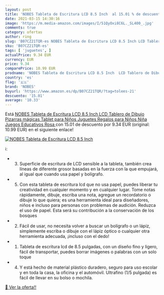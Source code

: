 ```yaml
---
layout: post
title: 'NOBES Tableta de Escritura LCD 8.5 Inch  al 15.01 % de descuento'
date: 2021-03-15 14:30:16
image: 'https://m.media-amazon.com/images/I/51QyOxi8C6L._SL400_.jpg'
comments: true
category: ofertas
author: ring
slug: 'B07CZ21TQR-es NOBES Tableta de Escritura LCD 8.5 Inch LCD Tablero de...'
sku: 'B07CZ21TQR-es'
tags: [ 'juguetes', ]
actualPrice: 9.34 EUR
currency: EUR
price: 9.34
comparePrice: 10.99 EUR
prodname: 'NOBES Tableta de Escritura LCD 8.5 Inch  LCD Tablero de Dibujo Pizarras mágicas Tablet para Niños Juguetes Regalos para Niños Niña Juegos Educativos  Rosa '
country: 'es'
flag: '🇪🇸'
brand: 'NOBES'
buyurl: 'https://www.amazon.es/dp/B07CZ21TQR/?tag=tolees-21'
descuento: '15.01'
average: '10.33'
---
```


Está [NOBES Tableta de Escritura LCD 8.5 Inch  LCD Tablero de Dibujo Pizarras mágicas Tablet para Niños Juguetes Regalos para Niños Niña Juegos Educativos  Rosa ](https://www.amazon.es/dp/B07CZ21TQR/?tag=tolees-21) con 15.01 de descuento por 9.34 EUR (original: 10.99 EUR) en el siguiente enlace!

[![NOBES Tableta de Escritura LCD 8.5 Inch ](https://m.media-amazon.com/images/I/51QyOxi8C6L._SL400_.jpg)](https://www.amazon.es/dp/B07CZ21TQR/?tag=tolees-21)

ℹ️:

- 3. Superficie de escritura de LCD sensible a la tableta, también crea líneas de diferente grosor basadas en la fuerza con la que empujará, al igual que cuando usa papel y bolígrafo.
- 5. Con esta tableta de escritura lcd que no usa papel, puedes liberar tu creatividad en cualquier momento y en cualquier lugar. Tome notas rápidamente, dibuje, escriba una nota, agregue un recordatorio o dibuje lo que quiera; es una herramienta ideal para diseñadores, niños e incluso para personas con problemas de audición. Reduzca el uso de papel. Esta será su contribución a la conservación de los bosques
- 2. Fácil de usar, no necesita volver a buscar un bolígrafo o un lápiz, simplemente escriba o dibuje con el lápiz óptico o cualquier otra herramienta adecuada, ¡incluso con el dedo!
- 1. Tableta de escritura lcd de 8.5 pulgadas, con un diseño fino y ligero, fácil de transportar, puedes borrar imágenes o palabras con un solo toque
- 4. Y está hecho de material plástico duradero, seguro para uso escolar y en toda la casa, la oficina y el automóvil. Ultrafino (1/5 pulgada) es fácil de llevar en su bolso o mochila.

[🛒 Ver la oferta!!](https://www.amazon.es/dp/B07CZ21TQR/?tag=tolees-21)
